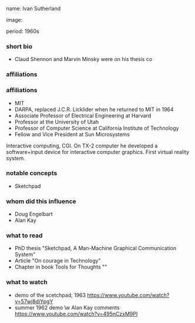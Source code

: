 name: Ivan Sutherland

image:

period: 1960s

### short bio
 - Claud Shennon and Marvin Minsky were on his thesis co
### affiliations

### affiliations
 - MIT
 - DARPA, replaced J.C.R. Licklider when he returned to MIT in 1964
 - Associate Professor of Electrical Engineering at Harvard
 - Professor at the University of Utah
 - Professor of Computer Science at California Institute of Technology
 - Fellow and Vice President at Sun Microsystems

Interactive computing, CGI.
On TX-2 computer he developed a software+input device for interactive computer graphics.
First virtual reality system.

### notable concepts
 - Sketchpad

### whom did this influence
 - Doug Engelbart
 - Alan Kay

### what to read
 - PhD thesis "Sketchpad, A Man-Machine Graphical Communication System"
 - Article "On courage in Technology"
 - Chapter in book Tools for Thoughts ""

### what to watch
 - demo of the scetchpad, 1963 https://www.youtube.com/watch?v=57wj8diYpgY
 - summer 1962 demo \w Alan Kay comments https://www.youtube.com/watch?v=495nCzxM9PI
